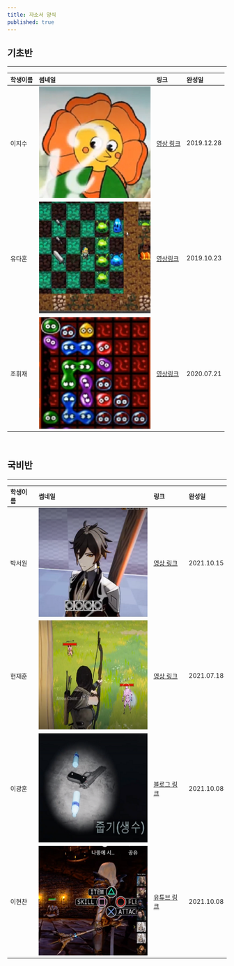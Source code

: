 ```yaml
---
title: 자소서 양식
published: true
---
```


## 기초반
***

|학생이름|썸네일|링크|완성일|
|:---|:---|:---|:---|
|이지수|![Images/Portfolio/Cuphead.png](Images/Portfolio/Cuphead.png)|[영상 링크](https://cafe.naver.com/sgagamedev/1413)|2019.12.28|
|유다훈|![Images/Portfolio/NecroDancer.png](Images/Portfolio/NecroDancer.png)|[영상링크](https://cafe.naver.com/sgagamedev/929)|2019.10.23|
|조휘재|![Images/Portfolio/PuyoPuyo.png](Images/Portfolio/PuyoPuyo.png)|[영상링크](https://cafe.naver.com/sgagamedev/2628)|2020.07.21|

<br>

## 국비반
***
|학생이름|썸네일|링크|완성일|
|:---|:---|:---|:---|
|박서원|![Images/Portfolio/OneShin.png](Images/Portfolio/OneShin.png)|[영상 링크](https://cafe.naver.com/sgagamedev/4737)|2021.10.15|
|현재훈|![Images/Portfolio/Zelda.png](Images/Portfolio/Zelda.png)|[영상 링크](https://cafe.naver.com/sgagamedev/4297)|2021.07.18|
|이광훈|![Images/Portfolio/Horror.png](Images/Portfolio/Horror.png)|[블로그 링크](https://blog.naver.com/aleff123/222531207205)|2021.10.08|
|이현찬|![Images/Portfolio/Paragon.png](Images/Portfolio/Paragon.png)|[유튜브 링크](https://www.youtube.com/watch?v=jzMu2XIu-t8)|2021.10.08|
